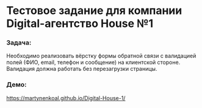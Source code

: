 # Тестовое задание для компании Digital-агентство House №1   

### Задача:   
Необходимо реализовать вёрстку формы обратной связи с валидацией полей (ФИО, email, телефон и сообщение) на клиентской стороне. Валидация должна работать без перезагрузки страницы.

### Демо:   
https://martynenkoal.github.io/Digital-House-1/

